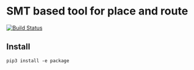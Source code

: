 # SMT based tool for place and route
[![Build Status](https://travis-ci.org/cdonovick/SMT-PNR.svg?branch=master)](https://travis-ci.org/cdonovick/SMT-PNR)

## Install
`pip3 install -e package`

